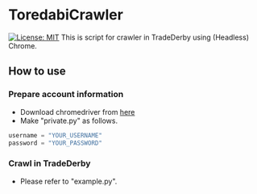 # ToredabiCrawler
[![License: MIT](https://img.shields.io/badge/License-MIT-blue.svg)](https://opensource.org/licenses/MIT)
This is script for crawler in TradeDerby using (Headless) Chrome.

## How to use
### Prepare account information
- Download chromedriver from [here](https://sites.google.com/a/chromium.org/chromedriver/downloads)
- Make "private.py" as follows.

```private.py
username = "YOUR_USERNAME"
password = "YOUR_PASSWORD"
```

### Crawl in TradeDerby
- Please refer to "example.py".
